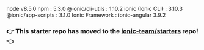 node v8.5.0
npm  : 5.3.0 
@ionic/cli-utils  : 1.10.2
ionic (Ionic CLI) : 3.10.3
@ionic/app-scripts : 3.1.0
Ionic Framework    : ionic-angular 3.9.2

### :point_right: This starter repo has moved to the [ionic-team/starters](https://github.com/ionic-team/starters/tree/master/ionic-angular/official/sidemenu) repo! :point_left:
